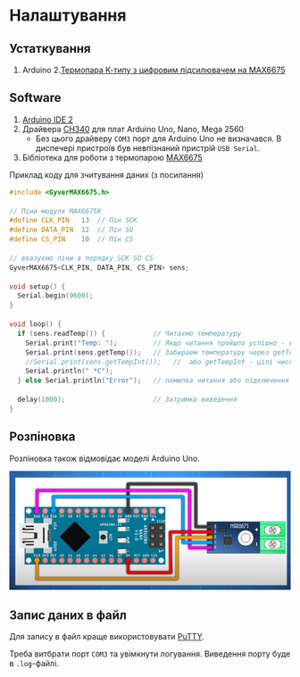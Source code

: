 # Налаштування

## Устаткування

1. Arduino
2.[Термопара К-типу з цифровим підсилювачем на MAX6675](https://arduino.ua/prod1785-termopara-k-tipa-s-cifrovim-ysilitelem-na-max6675)

## Software

1. [Arduino IDE 2](https://www.arduino.cc/en/donate/)
2. Драйвера [CH340](https://arduinokit.com.ua/ua/a462945-ustanovka-drajvera-ch340.html) для плат Arduino Uno, Nano, Mega 2560
   - Без цього драйверу `COM3` порт для Arduino Uno не визначався. В диспечері пристроїв був невпізнаний пристрій `USB Serial`.
3. Бібліотека для роботи з термопарою [MAX6675](https://github.com/GyverLibs/GyverMAX6675)

Приклад коду для зчитування даних (з посилання)
```cpp
#include <GyverMAX6675.h>

// Піни модуля MAX6675K
#define CLK_PIN   13  // Пін SCK
#define DATA_PIN  12  // Пін SO
#define CS_PIN    10  // Пін CS

// вказуємо піни в порядку SCK SO CS
GyverMAX6675<CLK_PIN, DATA_PIN, CS_PIN> sens;

void setup() {
  Serial.begin(9600);
}

void loop() {
  if (sens.readTemp()) {            // Читаємо температуру
    Serial.print("Temp: ");         // Якщо читання пройшло успішно - виводимо в Serial
    Serial.print(sens.getTemp());   // Забираем температуру через getTemp
    //Serial.print(sens.getTempInt());   //  або getTempInt - цілі числа (без float)
    Serial.println(" *C");
  } else Serial.println("Error");   // помилка читання або підключення - виводимо лог

  delay(1000);                      // Затримка виведення
}
```

## Розпіновка

Розпіновка також відмовідає моделі Arduino Uno.

![piss for MAX6675](./pins.png)

## Запис даних в файл

Для запису в файл краще використовувати [PuTTY](https://mechatrofice.com/arduino/save-serial-data-to-a-text-file-arduino-processing-putty). 

Треба витбрати порт `COM3` та увімкнути логування. Виведення порту буде в `.log`-файлі.
